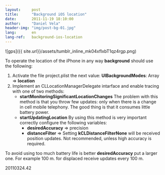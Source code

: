 ```yaml
---
layout:     post
title:      "Background iOS location"
date:       2011-11-19 18:10:00
author:     "Daniel Vela"
header-img: "img/post-bg-01.jpg"
lang:       en
lang-ref:   background-ios-location
---
```


![gps]({{ site.url}}/assets/tumblr_inline_mk04xflxbT1qz4rgp.png)

To operate the location of the iPhone in any way **background** should use the following:

1. Activate the file project.plist the next value: **UIBackgroundModes**: Array => **location**
2. Implement an CLLocationManagerDelegate intarface and enable tracing with one of two methods:
	* **startMonitoringSignificantLocationChanges**
The problem with this method is that you throw few updates: only when there is a change in cell mobile telephony. The good thing is that it consumes little battery power.
	* **startUpdatingLocation**
By using this method is very important correctly configure the following variables:
		* **desiredAccuracy** => precision
		* **distanceFilter** => Setting **kCLDistanceFilterNone** will be received position updates. Not recommended, unless high accuracy is required.


To avoid using too much battery life is better **desiredAccuracy** put a larger one. For example 100 m. for displaced receive updates every 100 m.

20110324.42


